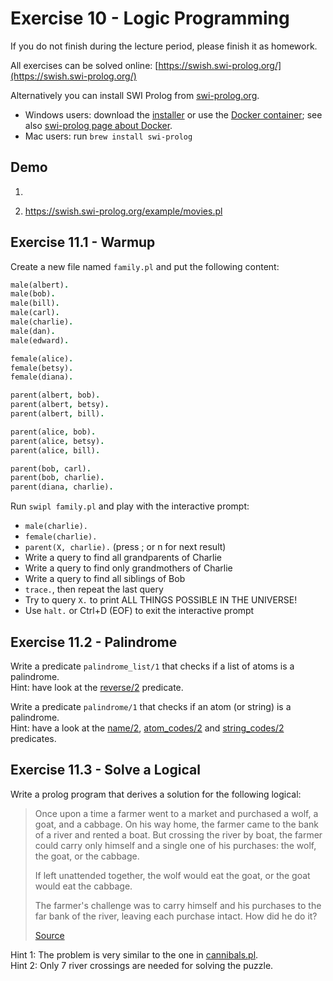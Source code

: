 # Exercise 10 - Logic Programming

If you do not finish during the lecture period, please finish it as homework.

All exercises can be solved online: [https://swish.swi-prolog.org/](https://swish.swi-prolog.org/) 

Alternatively you can install SWI Prolog from [swi-prolog.org](https://www.swi-prolog.org/).
* Windows users: download the [installer](https://www.swi-prolog.org/download/stable)
  or use the [Docker container](https://hub.docker.com/_/swipl);
  see also [swi-prolog page about Docker](https://www.swi-prolog.org/Docker.html).
* Mac users: run `brew install swi-prolog`

## Demo 

1. 

2. https://swish.swi-prolog.org/example/movies.pl


## Exercise 11.1 - Warmup

Create a new file named `family.pl` and put the following content:
```prolog
male(albert).
male(bob).
male(bill).
male(carl).
male(charlie).
male(dan).
male(edward).

female(alice).
female(betsy).
female(diana).

parent(albert, bob).
parent(albert, betsy).
parent(albert, bill).

parent(alice, bob).
parent(alice, betsy).
parent(alice, bill).

parent(bob, carl).
parent(bob, charlie).
parent(diana, charlie).
```

Run `swipl family.pl` and play with the interactive prompt:

* `male(charlie).`
* `female(charlie).`
* `parent(X, charlie).` (press ; or n for next result)
* Write a query to find all grandparents of Charlie
* Write a query to find only grandmothers of Charlie
* Write a query to find all siblings of Bob
* `trace.`, then repeat the last query
* Try to query `X.` to print ALL THINGS POSSIBLE IN THE UNIVERSE!
* Use `halt.` or Ctrl+D (EOF) to exit the interactive prompt


## Exercise 11.2 - Palindrome
Write a predicate `palindrome_list/1` that checks if a list of atoms is a palindrome.  
Hint: have look at the [reverse/2](https://www.swi-prolog.org/pldoc/doc_for?object=reverse/2) predicate.

Write a predicate `palindrome/1` that checks if an atom (or string) is a palindrome.  
Hint: have a look at the [name/2](https://www.swi-prolog.org/pldoc/man?predicate=atom_codes/2), [atom_codes/2](https://www.swi-prolog.org/pldoc/man?predicate=atom_codes/2) and [string_codes/2](https://www.swi-prolog.org/pldoc/man?predicate=string_codes/2) predicates.


## Exercise 11.3 - Solve a Logical
Write a prolog program that derives a solution for the following logical:

> Once upon a time a farmer went to a market and purchased a wolf, a goat, and a cabbage. On his way home, the farmer came to the bank of a river and rented a boat. But crossing the river by boat, the farmer could carry only himself and a single one of his purchases: the wolf, the goat, or the cabbage.
>
> If left unattended together, the wolf would eat the goat, or the goat would eat the cabbage.
>
> The farmer's challenge was to carry himself and his purchases to the far bank of the river, leaving each purchase intact. How did he do it?
>
> [Source](https://en.wikipedia.org/wiki/Wolf,_goat_and_cabbage_problem)

Hint 1: The problem is very similar to the one in [cannibals.pl](../../src/logic/cannibals.pl).  
Hint 2: Only 7 river crossings are needed for solving the puzzle.
